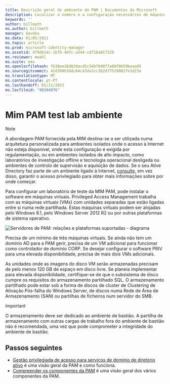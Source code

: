 ```yaml
---
title: Descrição geral do ambiente do PAM | Documentos da Microsoft
description: Localizar o número e a configuração necessários de máquinas virtuais a implementar Privileged Access Management com êxito
keywords: ''
author: billmath
ms.author: billmath
manager: daveba
ms.date: 01/05/2021
ms.topic: article
ms.prod: microsoft-identity-manager
ms.assetid: 479db14c-1bfb-4d7c-a344-cd718a01f328
ms.reviewer: mwahl
ms.suite: ems
ms.openlocfilehash: fb38ee26d829acd5c54bf690f7a80f0659baaa85
ms.sourcegitcommit: 41d399b16dc64c43da3cc3b2d77529082fe1d23a
ms.translationtype: MT
ms.contentlocale: pt-PT
ms.lasthandoff: 01/11/2021
ms.locfileid: "98104076"
---
```

# <a name="mim-pam-test-lab-environment-overview"></a>Mim PAM test lab ambiente

> [!NOTE]
> A abordagem PAM fornecida pela MIM destina-se a ser utilizada numa arquitetura personalizada para ambientes isolados onde o acesso à Internet não esteja disponível, onde esta configuração é exigida por regulamentação, ou em ambientes isolados de alto impacto, como laboratórios de investigação offline e tecnologia operacional desligada ou ambientes de controlo de supervisão e aquisição de dados. Se o seu Ative Directory faz parte de um ambiente ligado à Internet, [consulte,](/security/compass/overview) em vez disso, garantir o acesso privilegiado para obter mais informações sobre por onde começar.

Para configurar um laboratório de teste da MIM PAM, pode instalar o software em máquinas virtuais.
Privileged Access Management trabalha com as máquinas virtuais (VMs) com unidades separadas que estão ligadas entre si numa rede partilhada. Estas máquinas virtuais podem ser alojadas pelo Windows 8.1, pelo Windows Server 2012 R2 ou por outras plataformas de sistema operativo.

![Servidores de PAM: relações e plataformas suportadas - diagrama](media/pam-test-lab-architecture.png)

Precisa de um mínimo de três máquinas virtuais.  Se ainda não tem um domínio AD para a PAM gerir, precisa de um VM adicional para funcionar como controlador de domínio CORP.  Se desejar configurar o software PRIV para uma elevada disponibilidade, precisa de mais dois VMs adicionais.

As unidades onde as imagens do disco VM serão armazenadas precisam de pelo menos 120 GB de espaço em disco livre.  Se planeia implementar para elevada disponibilidade, certifique-se de que o subsistema de disco cumpre os requisitos do armazenamento partilhado SQL.  O armazenamento partilhado pode estar sob a forma de discos de cluster de Clustering de Ativação Pós-falha do Windows Server, de discos numa Rede de Área de Armazenamento (SAN) ou partilhas de ficheiros num servidor do SMB.

> [!IMPORTANT]
> O armazenamento deve ser dedicado ao ambiente de bastião. A partilha de armazenamento com outras cargas de trabalho fora do ambiente de bastião não é recomendada, uma vez que pode comprometer a integridade do ambiente de bastião.

## <a name="next-steps"></a>Passos seguintes

- [Gestão privilegiada de acesso para serviços de domínio de diretório ativo](privileged-identity-management-for-active-directory-domain-services.md) é uma visão geral da PAM e como funciona.
- [Compreender os componentes da PAM](principles-of-operation.md) é uma visão geral dos vários componentes da PAM.
